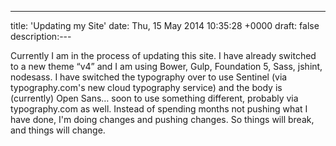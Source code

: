 ---
title: 'Updating my Site'
date: Thu, 15 May 2014 10:35:28 +0000
draft: false
description:---

Currently I am in the process of updating this site. I have already switched to a new theme “v4” and I am using Bower, Gulp, Foundation 5, Sass, jshint, nodesass. I have switched the typography over to use Sentinel (via typography.com's new cloud typography service) and the body is (currently) Open Sans… soon to use something different, probably via typography.com as well. Instead of spending months not pushing what I have done, I'm doing changes and pushing changes. So things will break, and things will change.